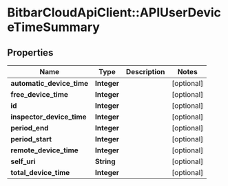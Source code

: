 # BitbarCloudApiClient::APIUserDeviceTimeSummary

## Properties
Name | Type | Description | Notes
------------ | ------------- | ------------- | -------------
**automatic_device_time** | **Integer** |  | [optional] 
**free_device_time** | **Integer** |  | [optional] 
**id** | **Integer** |  | [optional] 
**inspector_device_time** | **Integer** |  | [optional] 
**period_end** | **Integer** |  | [optional] 
**period_start** | **Integer** |  | [optional] 
**remote_device_time** | **Integer** |  | [optional] 
**self_uri** | **String** |  | [optional] 
**total_device_time** | **Integer** |  | [optional] 


